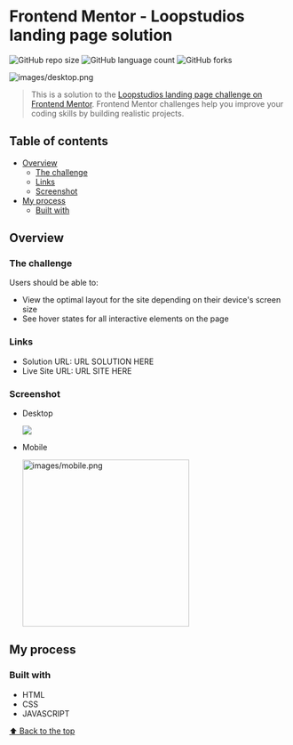 # Frontend Mentor - Loopstudios landing page solution

![GitHub repo size](https://img.shields.io/github/repo-size/RafaelHDSV/Loopstudios-landing-page?style=for-the-badge)
![GitHub language count](https://img.shields.io/github/languages/count/RafaelHDSV/Loopstudios-landing-page?style=for-the-badge)
![GitHub forks](https://img.shields.io/github/forks/RafaelHDSV/Loopstudios-landing-page?style=for-the-badge)

<img src="images/desktop.png" alt="images/desktop.png">

> This is a solution to the [Loopstudios landing page challenge on Frontend Mentor](https://www.frontendmentor.io/challenges/loopstudios-landing-page-N88J5Onjw). Frontend Mentor challenges help you improve your coding skills by building realistic projects. 

## Table of contents

- [Overview](#overview)
  - [The challenge](#the-challenge)
  - [Links](#links)
  - [Screenshot](#screenshot)
- [My process](#my-process)
  - [Built with](#built-with)

## Overview

### The challenge

Users should be able to:

- View the optimal layout for the site depending on their device's screen size
- See hover states for all interactive elements on the page

### Links

- Solution URL: URL SOLUTION HERE
- Live Site URL: URL SITE HERE

### Screenshot

  - Desktop
  
    ![](images/desktop.png)
    
  - Mobile
    
    <img src="images/mobile.png" alt="images/mobile.png" width="300px">

## My process

### Built with

- HTML
- CSS
- JAVASCRIPT

[⬆ Back to the top](#frontend-mentor---loopstudios-landing-page-solution)<br>
